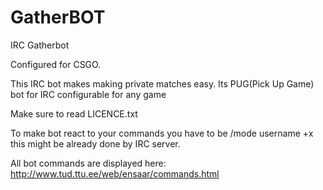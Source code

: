 # GatherBOT
IRC Gatherbot

Configured for CSGO.

This IRC bot makes making private matches easy. Its PUG(Pick Up Game) bot for IRC configurable for any game

Make sure to read LICENCE.txt

To make bot react to your commands you have to be /mode username +x this might be already done by IRC server.

All bot commands are displayed here: http://www.tud.ttu.ee/web/ensaar/commands.html
